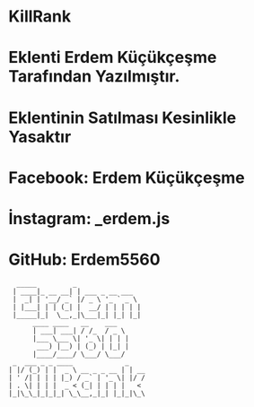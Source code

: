 
# KillRank

# Eklenti Erdem Küçükçeşme Tarafından Yazılmıştır.

# Eklentinin Satılması Kesinlikle Yasaktır

# Facebook: Erdem Küçükçeşme

# İnstagram: _erdem.js

# GitHub: Erdem5560


      _____         _                     
     | ____|_ __ __| | ___ _ __ ___       
     |  _| | '__/ _` |/ _ \ '_ ` _ \      
     | |___| | | (_| |  __/ | | | | |     
     |_____|_|  \__,_|\___|_| |_| |_|     
          ____ ____   __    ___           
          | ___| ___| / /_  / _ \         
          |___ \___ \| '_ \| | | |        
           ___) |__) | (_) | |_| |        
          |____/____/ \___/ \___/         
     _  ___ _ _ ____             _    
    | |/ (_) | |  _ \ __ _ _ __ | | __
    | ' /| | | | |_) / _` | '_ \| |/ /
    | . \| | | |  _ < (_| | | | |   < 
    |_|\_\_|_|_|_| \_\__,_|_| |_|_|\_\
                                   
